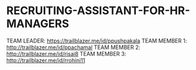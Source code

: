 # RECRUITING-ASSISTANT-FOR-HR-MANAGERS
TEAM LEADER: https://trailblazer.me/id/ppushpakala
TEAM MEMBER 1: http://trailblazer.me/id/ppachamal
TEAM MEMBER 2: http://trailblazer.me/id/risai8
TEAM MEMBER 3: http://trailblazer.me/id/rrohini11
